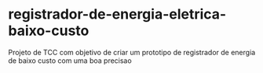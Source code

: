 # registrador-de-energia-eletrica-baixo-custo
Projeto de TCC com objetivo de criar um prototipo de registrador de energia de baixo custo com uma boa precisao

